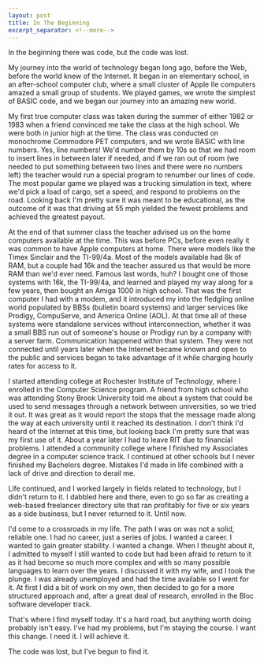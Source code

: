 ```yaml
---
layout: post
title: In The Beginning
excerpt_separator: <!--more-->
---
```

In the beginning there was code, but the code was lost.

My journey into the world of technology began long ago, before the Web, before the world knew of the Internet. It began in an elementary school, in an after-school computer club, where a small cluster of Apple IIe computers amazed a small group of students. We played games, we wrote the simplest of BASIC code, and we began our journey into an amazing new world.
<!--more-->

My first true computer class was taken during the summer of either 1982 or 1983 when a friend convinced me take the class at the high school. We were both in junior high at the time. The class was conducted on monochrome Commodore PET computers, and we wrote BASIC with line numbers. Yes, line numbers! We'd number them by 10s so that we had room to insert lines in between later if needed, and if we ran out of room (we needed to put something between two lines and there were no numbers left) the teacher would run a special program to renumber our lines of code. The most popular game we played was a trucking simulation in text, where we'd pick a load of cargo, set a speed, and respond to problems on the road. Looking back I'm pretty sure it was meant to be educational, as the outcome of it was that driving at 55 mph yielded the fewest problems and achieved the greatest payout.

At the end of that summer class the teacher advised us on the home computers available at the time. This was before PCs, before even really it was common to have Apple computers at home. There were  models like the Timex Sinclair and the TI-99/4a. Most of the models available had 8k of RAM, but a couple had 16k and the teacher assured us that would be more RAM than we'd ever need. Famous last words, huh? I bought one of those systems with 16k, the TI-99/4a, and learned and played my way along for a few years, then bought an Amiga 1000 in high school. That was the first computer I had with a modem, and it introduced my into the fledgling online world populated by BBSs (bulletin board systems) and larger services like Prodigy, CompuServe, and America Online (AOL). At that time all of these systems were standalone services without interconnection, whether it was a small BBS run out of someone's house or Prodigy run by a company with a server farm. Communication happened within that system. They were not connected until years later when the Internet became known and open to the public and services began to take advantage of it while charging hourly rates for access to it.

I started attending college at Rochester Institute of Technology, where I enrolled in the Computer Science program. A friend from high school who was attending Stony Brook University told me about a system that could be used to send messages through a network between universities, so we tried it out. It was great as it would report the stops that the message made along the way at each university until it reached its destination. I don't think I'd heard of the Internet at this time, but looking back I'm pretty sure that was my first use of it. About a year later I had to leave RIT due to financial problems. I attended a community college where I finished my Associates degree in a computer science track. I continued at other schools but I never finished my Bachelors degree. Mistakes I'd made in life combined with a lack of drive and direction to derail me.

Life continued, and I worked largely in fields related to technology, but I didn't return to it. I dabbled here and there, even to go so far as creating a web-based freelancer directory site that ran profitably for five or six years as a side business, but I never returned to it. Until now.

I'd come to a crossroads in my life. The path I was on was not a solid, reliable one. I had no career, just a series of jobs. I wanted a career. I wanted to gain greater stability. I wanted a change. When I thought about it, I admitted to myself I still wanted to code but had been afraid to return to it as it had become so much more complex and with so many possible languages to learn over the years. I discussed it with my wife, and I took the plunge. I was already unemployed and had the time available so I went for it. At first I did a bit of work on my own, then decided to go for a more structured approach and, after a great deal of research, enrolled in the Bloc software developer track.

That's where I find myself today. It's a hard road, but anything worth doing probably isn't easy. I've had my problems, but I'm staying the course. I want this change. I need it. I will achieve it.

The code was lost, but I've begun to find it.
